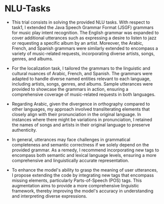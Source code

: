 # NLU-Tasks

+ This trial consists in solving the provided NLU tasks. With respect to task1, I extended the Java Speech Grammar Format (JSGF) grammars for music play intent recognition. The English grammar was expanded to cover additional utterances such as expressing a desire to listen to jazz or requesting a specific album by an artist. Moreover, the Arabic, French, and Spanish grammars were similarly extended to encompass a variety of music-related requests, incorporating diverse artists, songs, genres, and albums. 
  
+ For the localization task, I tailored the grammars to the linguistic and cultural nuances of Arabic, French, and Spanish. The grammars were adapted to handle diverse named entities relevant to each language, including artists, songs, genres, and albums. Sample utterances were provided to showcase the grammars in action, ensuring a comprehensive coverage of music-related requests in both languages.

+ Regarding Arabic, given the divergence in orthography compared to other languages, my approach involved transliterating elements that closely align with their pronunciation in the original language. In instances where there might be variations in pronunciation, I retained the names of songs and artists in their original language to preserve authenticity.

+ In general, utterances may face challenges in grammatical completeness and semantic correctness if we solely depend on the provided grammar. As a remedy, I recommend incorporating new tags to encompass both semantic and lexical language levels, ensuring a more comprehensive and linguistically accurate representation.

+ To enhance the model's ability to grasp the meaning of user utterances, I propose extending the code by integrating new tags that encompass missing elements, particularly Parts-of-Speech (POS) tags. This augmentation aims to provide a more comprehensive linguistic framework, thereby improving the model's accuracy in understanding and interpreting diverse expressions.
  
